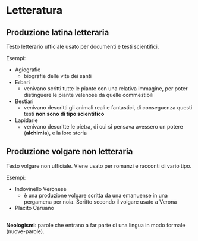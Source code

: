 # Letteratura

## Produzione latina letteraria
Testo letterario ufficiale usato per documenti e testi scientifici.

Esempi:
- Agiografie
  - biografie delle vite dei santi
- Erbari
  - venivano scritti tutte le piante con una relativa immagine, per poter distinguere le piante velenose da quelle commestibili
- Bestiari
  - venivano descritti gli animali reali e fantastici, di conseguenza questi testi **non sono di tipo scientifico**
- Lapidarie
  - venivano descritte le pietra, di cui si pensava avessero un potere (**alchimia**), e la loro storia

## Produzione volgare non letteraria
Testo volgare non ufficiale. Viene usato per romanzi e racconti di vario tipo.

Esempi:
- Indovinello Veronese
  - è una produzione volgare scritta da una emanuense in una pergamena per noia. Scritto secondo il volgare usato a Verona
- Placito Caruano
##

**Neologismi**: parole che entrano a far parte di una lingua in modo formale (nuove-parole).